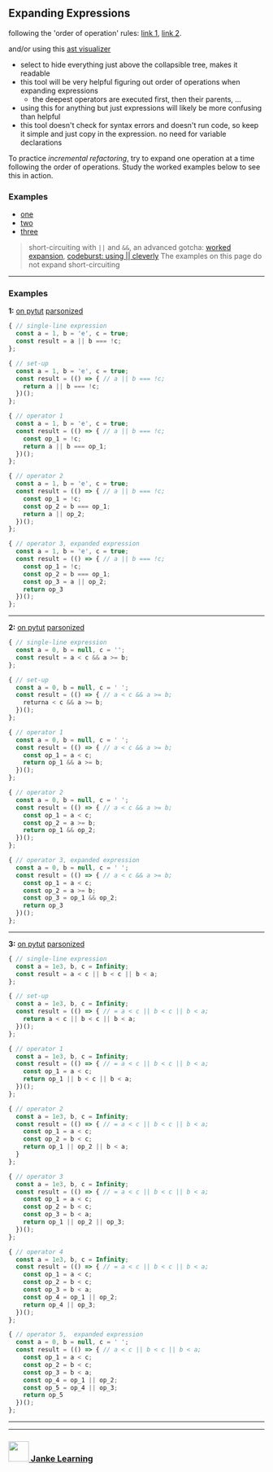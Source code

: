 ## Expanding Expressions

following the 'order of operation' rules: [link 1](http://www.scriptingmaster.com/javascript/operator-precedence.asp), [link 2](https://developer.mozilla.org/en-US/docs/Web/JavaScript/Reference/Operators/Operator_Precedence).

and/or using this [ast visualizer](https://astexplorer.net/)
* select to hide everything just above the collapsible tree, makes it readable
* this tool will be very helpful figuring out order of operations when expanding expressions
    * the deepest operators are executed first, then their parents, ...
* using this for anything but just expressions will likely be more confusing than helpful
* this tool doesn't check for syntax errors and doesn't run code, so keep it simple and just copy in the expression. no need for variable declarations

To practice _incremental refactoring_, try to expand one operation at a time following the order of operations.  Study the worked examples below to see this in action.

### Examples
* [one](#1)
* [two](#2)
* [three](#3)

> short-circuiting with ```||``` and ```&&```, an advanced gotcha: [worked expansion](./worked-short-circuiting.md), [codeburst: using || cleverly](https://codeburst.io/javascript-what-is-short-circuit-evaluation-ff22b2f5608c)
> The examples on this page do not expand short-circuiting

---

### Examples

**1:**
[on pytut](http://www.pythontutor.com/live.html#code=const%20a%20%3D%20,%20b%20%3D%20,%20c%20%3D%20%3B%0A%0Aconst%20expression%20%3D%20a%20%7C%7C%20b%20%3D%3D%3D%20!c%3B%0A%0Aconst%20expanded%20%3D%20%28%28%29%20%3D%3E%20%7B%20//%20a%20%7C%7C%20b%20%3D%3D%3D%20!c%3B%0A%20%20const%20op_1%20%3D%20!c%3B%0A%20%20const%20op_2%20%3D%20b%20%3D%3D%3D%20op_1%3B%0A%20%20const%20op_3%20%3D%20a%20%7C%7C%20op_2%3B%0A%20%20return%20op_3%0A%7D%29%28%29%3B%0A%0Aconsole.assert%28expression%20%3D%3D%3D%20expanded%29%3B&cumulative=false&heapPrimitives=nevernest&mode=display&origin=opt-live.js&py=js&rawInputLstJSON=%5B%5D&textReferences=false)
[parsonized](https://janke-learning.github.io/parsonizer/?snippet=const%20a%20%3D%201%2C%20b%20%3D%20'e'%2C%20c%20%3D%20true%3B%0Alet%20result%3B%20%7B%20%2F%2F%20a%20%7C%7C%20b%20%3D%3D%3D%20!c%3B%0A%20%20const%20op_1%20%3D%20!c%3B%0A%20%20const%20op_2%20%3D%20b%20%3D%3D%3D%20op_1%3B%0A%20%20const%20op_3%20%3D%20a%20%7C%7C%20op_2%3B%0Aresult%20%3D%20op_3%20%7D%3B%20)
```js
{ // single-line expression
  const a = 1, b = 'e', c = true;
  const result = a || b === !c;
};

{ // set-up
  const a = 1, b = 'e', c = true;
  const result = (() => { // a || b === !c;
    return a || b === !c;
  })();
};

{ // operator 1
  const a = 1, b = 'e', c = true;
  const result = (() => { // a || b === !c;
    const op_1 = !c;
    return a || b === op_1;
  })();
};

{ // operator 2
  const a = 1, b = 'e', c = true;
  const result = (() => { // a || b === !c;
    const op_1 = !c;
    const op_2 = b === op_1;
    return a || op_2;
  })();
};

{ // operator 3, expanded expression
  const a = 1, b = 'e', c = true;
  const result = (() => { // a || b === !c;
    const op_1 = !c;
    const op_2 = b === op_1;
    const op_3 = a || op_2;
    return op_3
  })();
};
```
---

**2:**
[on pytut](http://www.pythontutor.com/live.html#code=const%20a%20%3D%20,%20b%20%3D%20,%20c%20%3D%20%3B%0A%0Aconst%20expression%20%3D%20a%20%3C%20c%20%26%26%20a%20%3E%3D%20b%3B%0A%0Aconst%20expanded%20%3D%20%28%28%29%20%3D%3E%20%7B%20//%20a%20%3C%20c%20%26%26%20a%20%3E%3D%20b%3B%0A%20%20const%20op_1%20%3D%20a%20%3C%20c%3B%0A%20%20const%20op_2%20%3D%20a%20%3E%3D%20b%3B%0A%20%20const%20op_3%20%3D%20op_1%20%26%26%20op_2%3B%0A%20%20return%20op_3%0A%7D%29%28%29%3B%0A%0Aconsole.assert%28expression%20%3D%3D%3D%20expanded%29%3B&cumulative=false&curInstr=0&heapPrimitives=nevernest&mode=display&origin=opt-live.js&py=js&rawInputLstJSON=%5B%5D&textReferences=false)
[parsonized](https://janke-learning.github.io/parsonizer/?snippet=const%20a%20%3D%200%2C%20b%20%3D%20null%2C%20c%20%3D%20'%20'%3B%0Alet%20result%3B%20%7B%20%2F%2F%20a%20%3C%20c%20%26%26%20a%20%3E%3D%20b%3B%0A%20%20const%20op_1%20%3D%20a%20%3C%20c%3B%0A%20%20const%20op_2%20%3D%20a%20%3E%3D%20b%3B%0A%20%20const%20op_3%20%3D%20op_1%20%26%26%20op_2%3B%0Aresult%20%3D%20op_3%20%7D%3B%20)
```js
{ // single-line expression
  const a = 0, b = null, c = '';
  const result = a < c && a >= b;
};

{ // set-up
  const a = 0, b = null, c = ' ';
  const result = (() => { // a < c && a >= b;
    returna < c && a >= b;
  })();
};

{ // operator 1
  const a = 0, b = null, c = ' ';
  const result = (() => { // a < c && a >= b;
    const op_1 = a < c;
    return op_1 && a >= b;
  })();
};

{ // operator 2
  const a = 0, b = null, c = ' ';
  const result = (() => { // a < c && a >= b;
    const op_1 = a < c;
    const op_2 = a >= b;
    return op_1 && op_2;
  })();
};

{ // operator 3, expanded expression
  const a = 0, b = null, c = ' ';
  const result = (() => { // a < c && a >= b;
    const op_1 = a < c;
    const op_2 = a >= b;
    const op_3 = op_1 && op_2;
    return op_3
  })();
};
```
---

**3:**
[on pytut](http://www.pythontutor.com/live.html#code=const%20a%20%3D%20,%20b%20%3D%20,%20c%20%3D%20%3B%0A%0Aconst%20expression%20%3D%20a%20%3C%20c%20%7C%7C%20b%20%3C%20c%20%7C%7C%20b%20%3C%20a%3B%0A%0Aconst%20expanded%20%3D%20%28%28%29%20%3D%3E%20%7B%20//%20a%20%3C%20c%20%7C%7C%20b%20%3C%20c%20%7C%7C%20b%20%3C%20a%3B%0A%20%20const%20op_1%20%3D%20a%20%3C%20c%3B%0A%20%20const%20op_2%20%3D%20b%20%3C%20c%3B%0A%20%20const%20op_3%20%3D%20b%20%3C%20a%3B%0A%20%20const%20op_4%20%3D%20op_1%20%7C%7C%20op_2%3B%0A%20%20const%20op_5%20%3D%20op_4%20%7C%7C%20op_3%3B%0A%20%20return%20op_5%0A%7D%29%28%29%3B%0A%0Aconsole.assert%28expression%20%3D%3D%3D%20expanded%29%3B&cumulative=false&heapPrimitives=nevernest&mode=display&origin=opt-live.js&py=js&rawInputLstJSON=%5B%5D&textReferences=false)
[parsonized](https://janke-learning.github.io/parsonizer/?snippet=const%20a%20%3D%200%2C%20b%20%3D%20null%2C%20c%20%3D%20'%20'%3B%0Alet%20result%3B%20%7B%20%2F%2F%20a%20%3C%20c%20%7C%7C%20b%20%3C%20c%20%7C%7C%20b%20%3C%20a%3B%0A%20%20const%20op_1%20%3D%20a%20%3C%20c%3B%0A%20%20const%20op_2%20%3D%20b%20%3C%20c%3B%0A%20%20const%20op_3%20%3D%20b%20%3C%20a%3B%0A%20%20const%20op_4%20%3D%20op_1%20%7C%7C%20op_2%3B%0A%20%20const%20op_5%20%3D%20op_4%20%7C%7C%20op_3%3B%0Aresult%20%3D%20op_5%20%7D%3B%20)
```js
{ // single-line expression
  const a = 1e3, b, c = Infinity;
  const result = a < c || b < c || b < a;
};

{ // set-up
  const a = 1e3, b, c = Infinity;
  const result = (() => { // = a < c || b < c || b < a;
    return a < c || b < c || b < a;
  })();
};

{ // operator 1
  const a = 1e3, b, c = Infinity;
  const result = (() => { // = a < c || b < c || b < a;
    const op_1 = a < c;
    return op_1 || b < c || b < a;
  })();
};

{ // operator 2
  const a = 1e3, b, c = Infinity;
  const result = (() => { // = a < c || b < c || b < a;
    const op_1 = a < c;
    const op_2 = b < c;
    return op_1 || op_2 || b < a;
  }
};

{ // operator 3
  const a = 1e3, b, c = Infinity;
  const result = (() => { // = a < c || b < c || b < a;
    const op_1 = a < c;
    const op_2 = b < c;
    const op_3 = b < a;
    return op_1 || op_2 || op_3;
  })();
};

{ // operator 4
  const a = 1e3, b, c = Infinity;
  const result = (() => { // = a < c || b < c || b < a;
    const op_1 = a < c;
    const op_2 = b < c;
    const op_3 = b < a;
    const op_4 = op_1 || op_2;
    return op_4 || op_3;
  })();
};

{ // operator 5,  expanded expression
  const a = 0, b = null, c = ' ';
  const result = (() => { // a < c || b < c || b < a;
    const op_1 = a < c;
    const op_2 = b < c;
    const op_3 = b < a;
    const op_4 = op_1 || op_2;
    const op_5 = op_4 || op_3;
    return op_5
  })();
};
```

___
___
### <a href="http://janke-learning.org" target="_blank"><img src="https://user-images.githubusercontent.com/18554853/50098409-22575780-021c-11e9-99e1-962787adaded.png" width="40" height="40"></img> Janke Learning</a>
